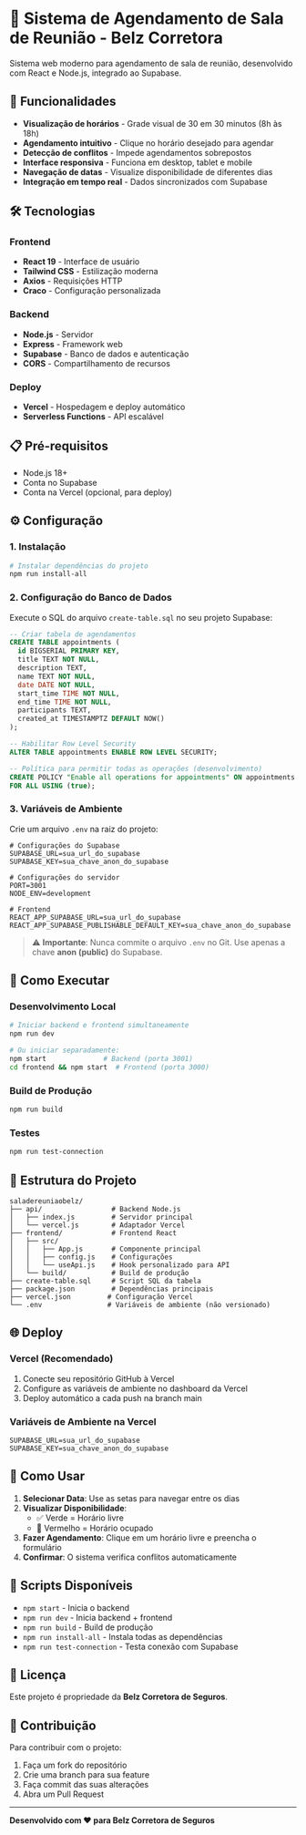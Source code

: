 # 📅 Sistema de Agendamento de Sala de Reunião - Belz Corretora

Sistema web moderno para agendamento de sala de reunião, desenvolvido com React e Node.js, integrado ao Supabase.

## 🚀 Funcionalidades

- **Visualização de horários** - Grade visual de 30 em 30 minutos (8h às 18h)
- **Agendamento intuitivo** - Clique no horário desejado para agendar
- **Detecção de conflitos** - Impede agendamentos sobrepostos
- **Interface responsiva** - Funciona em desktop, tablet e mobile
- **Navegação de datas** - Visualize disponibilidade de diferentes dias
- **Integração em tempo real** - Dados sincronizados com Supabase

## 🛠️ Tecnologias

### Frontend
- **React 19** - Interface de usuário
- **Tailwind CSS** - Estilização moderna
- **Axios** - Requisições HTTP
- **Craco** - Configuração personalizada

### Backend
- **Node.js** - Servidor
- **Express** - Framework web
- **Supabase** - Banco de dados e autenticação
- **CORS** - Compartilhamento de recursos

### Deploy
- **Vercel** - Hospedagem e deploy automático
- **Serverless Functions** - API escalável

## 📋 Pré-requisitos

- Node.js 18+ 
- Conta no Supabase
- Conta na Vercel (opcional, para deploy)

## ⚙️ Configuração

### 1. Instalação
```bash
# Instalar dependências do projeto
npm run install-all
```

### 2. Configuração do Banco de Dados
Execute o SQL do arquivo `create-table.sql` no seu projeto Supabase:

```sql
-- Criar tabela de agendamentos
CREATE TABLE appointments (
  id BIGSERIAL PRIMARY KEY,
  title TEXT NOT NULL,
  description TEXT,
  name TEXT NOT NULL,
  date DATE NOT NULL,
  start_time TIME NOT NULL,
  end_time TIME NOT NULL,
  participants TEXT,
  created_at TIMESTAMPTZ DEFAULT NOW()
);

-- Habilitar Row Level Security
ALTER TABLE appointments ENABLE ROW LEVEL SECURITY;

-- Política para permitir todas as operações (desenvolvimento)
CREATE POLICY "Enable all operations for appointments" ON appointments
FOR ALL USING (true);
```

### 3. Variáveis de Ambiente
Crie um arquivo `.env` na raiz do projeto:

```env
# Configurações do Supabase
SUPABASE_URL=sua_url_do_supabase
SUPABASE_KEY=sua_chave_anon_do_supabase

# Configurações do servidor
PORT=3001
NODE_ENV=development

# Frontend
REACT_APP_SUPABASE_URL=sua_url_do_supabase
REACT_APP_SUPABASE_PUBLISHABLE_DEFAULT_KEY=sua_chave_anon_do_supabase
```

> ⚠️ **Importante**: Nunca commite o arquivo `.env` no Git. Use apenas a chave **anon (public)** do Supabase.

## 🚦 Como Executar

### Desenvolvimento Local
```bash
# Iniciar backend e frontend simultaneamente
npm run dev

# Ou iniciar separadamente:
npm start              # Backend (porta 3001)
cd frontend && npm start  # Frontend (porta 3000)
```

### Build de Produção
```bash
npm run build
```

### Testes
```bash
npm run test-connection
```

## 📁 Estrutura do Projeto

```
saladereuniaobelz/
├── api/                 # Backend Node.js
│   ├── index.js         # Servidor principal
│   └── vercel.js        # Adaptador Vercel
├── frontend/            # Frontend React
│   ├── src/
│   │   ├── App.js       # Componente principal
│   │   ├── config.js    # Configurações
│   │   └── useApi.js    # Hook personalizado para API
│   └── build/           # Build de produção
├── create-table.sql     # Script SQL da tabela
├── package.json         # Dependências principais
├── vercel.json         # Configuração Vercel
└── .env                # Variáveis de ambiente (não versionado)
```

## 🌐 Deploy

### Vercel (Recomendado)
1. Conecte seu repositório GitHub à Vercel
2. Configure as variáveis de ambiente no dashboard da Vercel
3. Deploy automático a cada push na branch main

### Variáveis de Ambiente na Vercel
```
SUPABASE_URL=sua_url_do_supabase
SUPABASE_KEY=sua_chave_anon_do_supabase
```

## 📱 Como Usar

1. **Selecionar Data**: Use as setas para navegar entre os dias
2. **Visualizar Disponibilidade**: 
   - ✅ Verde = Horário livre
   - 🔴 Vermelho = Horário ocupado
3. **Fazer Agendamento**: Clique em um horário livre e preencha o formulário
4. **Confirmar**: O sistema verifica conflitos automaticamente

## 🔧 Scripts Disponíveis

- `npm start` - Inicia o backend
- `npm run dev` - Inicia backend + frontend
- `npm run build` - Build de produção
- `npm run install-all` - Instala todas as dependências
- `npm run test-connection` - Testa conexão com Supabase

## 📄 Licença

Este projeto é propriedade da **Belz Corretora de Seguros**.

## 🤝 Contribuição

Para contribuir com o projeto:
1. Faça um fork do repositório
2. Crie uma branch para sua feature
3. Faça commit das suas alterações
4. Abra um Pull Request

---

**Desenvolvido com ❤️ para Belz Corretora de Seguros**
